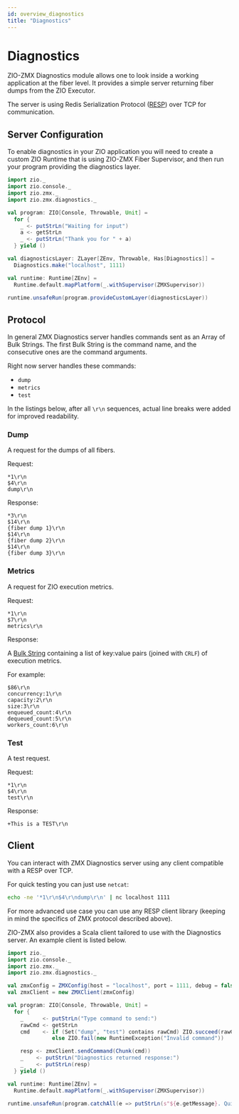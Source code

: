 ```yaml
---
id: overview_diagnostics
title: "Diagnostics"
---
```


# Diagnostics

ZIO-ZMX Diagnostics module allows one to look inside a working application at the fiber level. It provides a simple server returning fiber dumps from the ZIO Executor.

The server is using Redis Serialization Protocol ([RESP](https://redis.io/topics/protocol)) over TCP for communication. 

## Server Configuration

To enable diagnostics in your ZIO application you will need to create a custom ZIO Runtime that
is using ZIO-ZMX Fiber Supervisor, and then run your program providing the diagnostics layer.

```scala mdoc:compile-only
import zio._
import zio.console._
import zio.zmx._
import zio.zmx.diagnostics._

val program: ZIO[Console, Throwable, Unit] =
  for {
    _ <- putStrLn("Waiting for input")
    a <- getStrLn
    _ <- putStrLn("Thank you for " + a)
  } yield ()

val diagnosticsLayer: ZLayer[ZEnv, Throwable, Has[Diagnostics]] =
  Diagnostics.make("localhost", 1111)

val runtime: Runtime[ZEnv] =
  Runtime.default.mapPlatform(_.withSupervisor(ZMXSupervisor))

runtime.unsafeRun(program.provideCustomLayer(diagnosticsLayer))
```

## Protocol

In general ZMX Diagnostics server handles commands sent as an Array of Bulk Strings.
The first Bulk String is the command name, and the consecutive ones are the command arguments.

Right now server handles these commands:
- `dump`
- `metrics`
- `test`

In the listings below, after all `\r\n` sequences,
actual line breaks were added for improved readability.

### Dump

A request for the dumps of all fibers.

Request:
```
*1\r\n
$4\r\n
dump\r\n
```

Response:
```
*3\r\n
$14\r\n
{fiber dump 1}\r\n
$14\r\n
{fiber dump 2}\r\n
$14\r\n
{fiber dump 3}\r\n
```

### Metrics

A request for ZIO execution metrics.

Request:
```
*1\r\n
$7\r\n
metrics\r\n
```

Response:

A [Bulk String](https://redis.io/topics/protocol#bulk-string-reply) containing
a list of key:value pairs (joined with `CRLF`) of execution metrics.

For example:

```
$86\r\n
concurrency:1\r\n
capacity:2\r\n
size:3\r\n
enqueued_count:4\r\n
dequeued_count:5\r\n
workers_count:6\r\n
```

### Test

A test request.

Request:

```
*1\r\n
$4\r\n
test\r\n
```

Response:

```
+This is a TEST\r\n
```

## Client

You can interact with ZMX Diagnostics server using any client compatible with a RESP over TCP. 

For quick testing you can just use `netcat`:

```bash
echo -ne '*1\r\n$4\r\ndump\r\n' | nc localhost 1111
```

For more advanced use case you can use any RESP client library (keeping in mind the specifics of ZMX protocol described above).

ZIO-ZMX also provides a Scala client tailored to use with the Diagnostics server. An example client is listed below.

```scala mdoc:compile-only
import zio._
import zio.console._
import zio.zmx._
import zio.zmx.diagnostics._

val zmxConfig = ZMXConfig(host = "localhost", port = 1111, debug = false) // or `ZMXConfig.empty` for defaults
val zmxClient = new ZMXClient(zmxConfig)

val program: ZIO[Console, Throwable, Unit] =
  for {
    _      <- putStrLn("Type command to send:")
    rawCmd <- getStrLn
    cmd    <- if (Set("dump", "test") contains rawCmd) ZIO.succeed(rawCmd)
              else ZIO.fail(new RuntimeException("Invalid command"))

    resp <- zmxClient.sendCommand(Chunk(cmd))
    _    <- putStrLn("Diagnostics returned response:")
    _    <- putStrLn(resp)
  } yield ()

val runtime: Runtime[ZEnv] =
  Runtime.default.mapPlatform(_.withSupervisor(ZMXSupervisor))

runtime.unsafeRun(program.catchAll(e => putStrLn(s"${e.getMessage}. Quiting..")))
```
